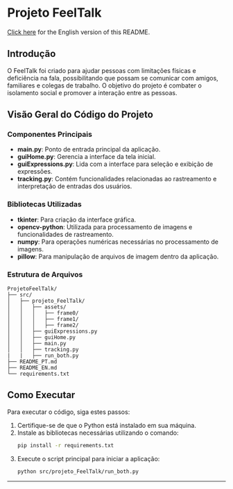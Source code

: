 
# Projeto FeelTalk

[Click here](README_EN.md) for the English version of this README.

## Introdução

O FeelTalk foi criado para ajudar pessoas com limitações físicas e deficiência na fala, possibilitando que possam se comunicar com amigos, familiares e colegas de trabalho. O objetivo do projeto é combater o isolamento social e promover a interação entre as pessoas.

## Visão Geral do Código do Projeto

### Componentes Principais
- **main.py**: Ponto de entrada principal da aplicação.
- **guiHome.py**: Gerencia a interface da tela inicial.
- **guiExpressions.py**: Lida com a interface para seleção e exibição de expressões.
- **tracking.py**: Contém funcionalidades relacionadas ao rastreamento e interpretação de entradas dos usuários.

### Bibliotecas Utilizadas
- **tkinter**: Para criação da interface gráfica.
- **opencv-python**: Utilizada para processamento de imagens e funcionalidades de rastreamento.
- **numpy**: Para operações numéricas necessárias no processamento de imagens.
- **pillow**: Para manipulação de arquivos de imagem dentro da aplicação.

### Estrutura de Arquivos
```
ProjetoFeelTalk/
├── src/
│   ├── projeto_FeelTalk/
│   │   ├── assets/
│   │   │   ├── frame0/
│   │   │   ├── frame1/
│   │   │   ├── frame2/
│   │   ├── guiExpressions.py
│   │   ├── guiHome.py
│   │   ├── main.py
│   │   ├── tracking.py
|   |   ├── run_both.py
├── README_PT.md
├── README_EN.md
└── requirements.txt
```

## Como Executar

Para executar o código, siga estes passos:

1. Certifique-se de que o Python está instalado em sua máquina.
2. Instale as bibliotecas necessárias utilizando o comando:
   ```bash
   pip install -r requirements.txt
   ```
3. Execute o script principal para iniciar a aplicação:
   ```bash
   python src/projeto_FeelTalk/run_both.py
   ```

---
